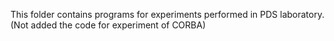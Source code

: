 This folder contains programs for experiments performed in PDS laboratory.
(Not added the code for experiment of CORBA)
